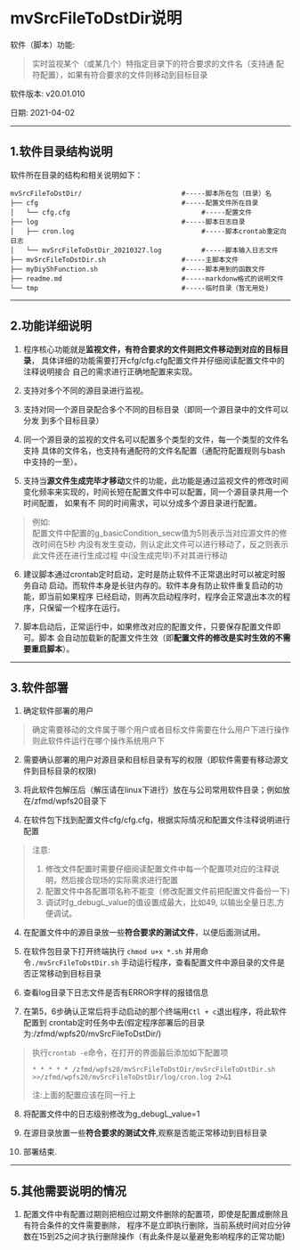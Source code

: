 
# mvSrcFileToDstDir说明

软件（脚本）功能: 
>实时监视某个（或某几个）特指定目录下的符合要求的文件名（支持通
配符配置），如果有符合要求的文件则移动到目标目录

软件版本: v20.01.010

日期: 2021-04-02

------------------------------

## 1.软件目录结构说明

软件所在目录的结构和相关说明如下：


```
mvSrcFileToDstDir/                         #-----脚本所在包（目录）名
├── cfg                                    #-----配置文件所在目录
│   └── cfg.cfg                                 #-----配置文件
├── log                                    #-----脚本日志目录
│   ├── cron.log                                #-----脚本crontab重定向日志
│   └── mvSrcFileToDstDir_20210327.log          #-----脚本输入日志文件
├── mvSrcFileToDstDir.sh                   #-----主脚本文件
├── myDiyShFunction.sh                     #-----脚本用到的函数文件
├── readme.md                              #-----markdonw格式的说明文件
└── tmp                                    #-----临时目录（暂无用处)

```


------------------------------

## 2.功能详细说明

1.  程序核心功能就是**监视文件，有符合要求的文件则把文件移动到对应的目标目录**，
具体详细的功能需要打开cfg/cfg.cfg配置文件并仔细阅读配置文件中的注释说明接合
自己的需求进行正确地配置来实现。

2.  支持对多个不同的源目录进行监视。

3.  支持对同一个源目录配合多个不同的目标目录（即同一个源目录中的文件可以分发
到多个目标目录）

4.  同一个源目录的监视的文件名可以配置多个类型的文件，每一个类型的文件名支持
具体的文件名，也支持有通配符的文件名配置（通配符配置规则与bash中支持的一至）。

5.  支持当**源文件生成完毕才移动**文件的功能，此功能是通过监视文件的修改时间
变化频率来实现的，时间长短在配置文件中可以配置，同一个源目录共用一个时间配置，
如果有不 同的时间需求，可以分成多个源目录进行配置。

 > 例如:    
 >  配置文件中配置的g_basicCondition_secw值为5则表示当对应源文件的修改时间在5秒
 >内没有发生变动，则认定此文件可以进行移动了，反之则表示此文件还在进行生成过程
 >中(没生成完毕)不对其进行移动

6.  建议脚本通过crontab定时启动，定时是防止软件不正常退出时可以被定时服务自动
启动。而软件本身是长驻内存的。软件本身有防止软件重复启动的功能，即当前如果程序
已经启动，则再次启动程序时，程序会正常退出本次的程序，只保留一个程序在运行。

7.  脚本启动后，正常运行中，如果修改对应的配置文件，只要保存配置文件即可。脚本
会自动加载新的配置文件生效（即**配置文件的修改是实时生效的不需要重启脚本**）。


------------------------------

## 3.软件部署

1. 确定软件部署的用户
>确定需要移动的文件属于哪个用户或者目标文件需要在什么用户下进行操作则此软件件运行在哪个操作系统用户下

2. 需要确认部署的用户对源目录和目标目录有写的权限（即软件需要有移动源文件到目标目录的权限)

3. 将此软件包解压后（解压请在linux下进行）放在与公司常用软件目录；例如放在/zfmd/wpfs20目录下

3. 在软件包下找到配置文件cfg/cfg.cfg，根据实际情况和配置文件注释说明进行配置
> 注意:    
> 1. 修改文件配置时需要仔细阅读配置文件中每一个配置项对应的注释说明，然后接合现场的实际需求进行配置
> 2. 配置文件中各配置项名称不能变（修改配置文件前把配置文件备份一下)
> 3. 调试时g_debugL_value的值设置成最大，比如49, 以输出全量日志,方便调试。

4. 在配置文件中的源目录放一些**符合要求的测试文件**，以便后面测试用。

5. 在软件包目录下打开终端执行 `chmod u+x *.sh` 并用命令`./mvSrcFileToDstDir.sh`
   手动运行程序，查看配置文件中源目录的文件是否正常移动到目标目录

6. 查看log目录下日志文件是否有ERROR字样的报错信息

7. 在第5，6步确认正常后将手动启动的那个终端用`Ctl + c`退出程序，将此软件配置到
crontab定时任务中去(假定程序部署后的目录为:/zfmd/wpfs20/mvSrcFileToDstDir/)
> 执行`crontab -e`命令，在打开的界面最后添加如下配置项
>
>`* * * * * /zfmd/wpfs20/mvSrcFileToDstDir/mvSrcFileToDstDir.sh >>/zfmd/wpfs20/mvSrcFileToDstDir/log/cron.log 2>&1`
>
>注:上面的配置应该在同一行上

8. 将配置文件中的日志级别修改为g_debugL_value=1

9. 在源目录放置一些**符合要求的测试文件**,观察是否能正常移动到目标目录

10. 部署结束.  

------------------------------


## 5.其他需要说明的情况

1. 配置文件中有配置过期则把相应过期文件删除的配置项，即使是配置成删除且有符合条件的文件需要删除，
程序不是立即执行删除，当前系统时间对应分钟数在15到25之间才执行删除操作（有此条件是以量避免影响程序的正常功能)


